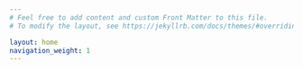 ```yaml
---
# Feel free to add content and custom Front Matter to this file.
# To modify the layout, see https://jekyllrb.com/docs/themes/#overriding-theme-defaults

layout: home
navigation_weight: 1
---
```

